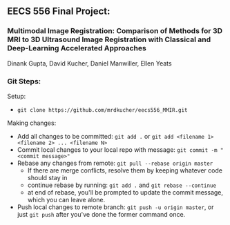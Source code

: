## EECS 556 Final Project:
### Multimodal Image Registration: Comparison of Methods for 3D MRI to 3D Ultrasound Image Registration with Classical and Deep-Learning Accelerated Approaches

Dinank Gupta, David Kucher, Daniel Manwiller, Ellen Yeats

### Git Steps:
Setup:
- ```git clone https://github.com/mrdkucher/eecs556_MMIR.git```

Making changes:
- Add all changes to be committed: ```git add .``` or ```git add <filename 1> <filename 2> ... <filename N>```
- Commit local changes to your local repo with message: ```git commit -m "<commit message>"```
- Rebase any changes from remote: ```git pull --rebase origin master```
  - If there are merge conflicts, resolve them by keeping whatever code should stay in
  - continue rebase by running: ```git add .``` and ```git rebase --continue```
  - at end of rebase, you'll be prompted to update the commit message, which you can leave alone.
- Push local changes to remote branch: ```git push -u origin master```, or just ```git push``` after you've done the former command once.


